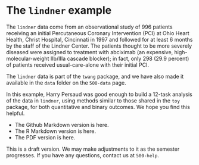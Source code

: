 # The `lindner` example

The `lindner` data come from an observational study of 996 patients receiving an initial Percutaneous Coronary Intervention (PCI) at Ohio Heart Health, Christ Hospital, Cincinnati in 1997 and followed for at least 6 months by the staff of the Lindner Center. The patients thought to be more severely diseased were assigned to treatment with abciximab (an expensive, high-molecular-weight IIb/IIIa cascade blocker); in fact, only 298 (29.9 percent) of patients received usual-care-alone with their initial PCI.

The `lindner` data is part of the `twang` package, and we have also made it available in the `data` folder on the `500-data` page.

In this example, Harry Persaud was good enough to build a 12-task analysis of the data in `lindner`, using methods similar to those shared in the `toy` package, for both quantitative and binary outcomes. We hope you find this helpful.

- The Github Markdown version is here.
- The R Markdown version is here.
- The PDF version is here.

This is a draft version. We may make adjustments to it as the semester progresses. If you have any questions, contact us at `500-help`.
